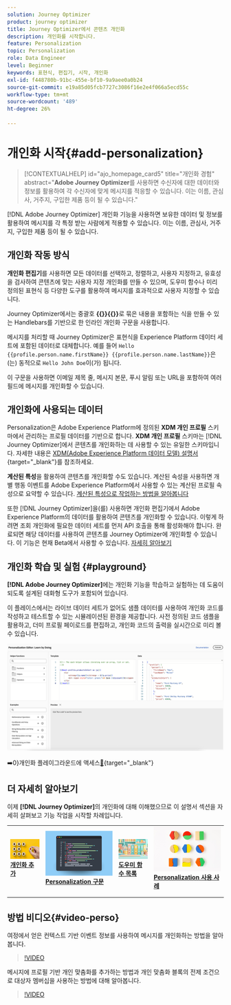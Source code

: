 ```yaml
---
solution: Journey Optimizer
product: journey optimizer
title: Journey Optimizer에서 콘텐츠 개인화
description: 개인화를 시작합니다.
feature: Personalization
topic: Personalization
role: Data Engineer
level: Beginner
keywords: 표현식, 편집기, 시작, 개인화
exl-id: f448780b-91bc-455e-bf10-9a9aee0a0b24
source-git-commit: e19a85d05fcb7727c3086f16e2e4f066a5ecd55c
workflow-type: tm+mt
source-wordcount: '489'
ht-degree: 26%

---
```


# 개인화 시작{#add-personalization}

>[!CONTEXTUALHELP]
>id="ajo_homepage_card5"
>title="개인화 경험"
>abstract="**Adobe Journey Optimizer**&#x200B;를 사용하면 수신자에 대한 데이터와 정보를 활용하여 각 수신자에 맞게 메시지를 적응할 수 있습니다. 이는 이름, 관심사, 거주지, 구입한 제품 등이 될 수 있습니다."

[!DNL Adobe Journey Optimizer] 개인화 기능을 사용하면 보유한 데이터 및 정보를 활용하여 메시지를 각 특정 받는 사람에게 적용할 수 있습니다. 이는 이름, 관심사, 거주지, 구입한 제품 등이 될 수 있습니다.

## 개인화 작동 방식

**개인화 편집기**&#x200B;를 사용하면 모든 데이터를 선택하고, 정렬하고, 사용자 지정하고, 유효성을 검사하여 콘텐츠에 맞는 사용자 지정 개인화를 만들 수 있으며, 도우미 함수나 미리 정의된 표현식 등 다양한 도구를 활용하여 메시지를 효과적으로 사용자 지정할 수 있습니다.

Journey Optimizer에서는 중괄호 **{{}}{{}}**&#x200B;로 묶은 내용을 포함하는 식을 만들 수 있는 Handlebars를 기반으로 한 인라인 개인화 구문을 사용합니다.

메시지를 처리할 때 Journey Optimizer은 표현식을 Experience Platform 데이터 세트에 포함된 데이터로 대체합니다. 예를 들어 `Hello {{profile.person.name.firstName}} {{profile.person.name.lastName}}`은(는) 동적으로 `Hello John Doe`이(가) 됩니다.

이 구문을 사용하면 이메일 제목 줄, 메시지 본문, 푸시 알림 또는 URL을 포함하여 여러 필드에 메시지를 개인화할 수 있습니다.

## 개인화에 사용되는 데이터

Personalization은 Adobe Experience Platform에 정의된 **XDM 개인 프로필** 스키마에서 관리하는 프로필 데이터를 기반으로 합니다. **XDM 개인 프로필** 스키마는 [!DNL Journey Optimizer]에서 콘텐츠를 개인화하는 데 사용할 수 있는 유일한 스키마입니다. 자세한 내용은 [XDM(Adobe Experience Platform 데이터 모델) 설명서](https://experienceleague.adobe.com/docs/experience-platform/xdm/home.html?lang=ko-KR){target="_blank"}를 참조하세요.

**계산된 특성**&#x200B;을 활용하여 콘텐츠를 개인화할 수도 있습니다. 계산된 속성을 사용하면 개별 행동 이벤트를 Adobe Experience Platform에서 사용할 수 있는 계산된 프로필 속성으로 요약할 수 있습니다. [계산된 특성으로 작업하는 방법을 알아봅니다](../audience/computed-attributes.md)

또한 [!DNL Journey Optimizer]을(를) 사용하면 개인화 편집기에서 Adobe Experience Platform의 데이터를 활용하여 콘텐츠를 개인화할 수 있습니다. 이렇게 하려면 조회 개인화에 필요한 데이터 세트를 먼저 API 호출을 통해 활성화해야 합니다. 완료되면 해당 데이터를 사용하여 콘텐츠를 Journey Optimizer에 개인화할 수 있습니다. 이 기능은 현재 Beta에서 사용할 수 있습니다. [자세히 알아보기](../personalization/lookup-aep-data.md)

## 개인화 학습 및 실험 {#playground}

**[!DNL Adobe Journey Optimizer]**&#x200B;에는 개인화 기능을 학습하고 실험하는 데 도움이 되도록 설계된 대화형 도구가 포함되어 있습니다.

이 플레이스에서는 라이브 데이터 세트가 없어도 샘플 데이터를 사용하여 개인화 코드를 작성하고 테스트할 수 있는 시뮬레이션된 환경을 제공합니다. 사전 정의된 코드 샘플을 활용하고, 더미 프로필 페이로드를 편집하고, 개인화 코드의 출력을 실시간으로 미리 볼 수 있습니다.

![개인화 플레이그라운드](assets/playground.png)

➡️0&rbrace;개인화 플레이그라운드에 액세스[&#128279;](https://experienceleague.adobe.com/en/apps/journey-optimizer/ajo-personalization){target="_blank"}

## 더 자세히 알아보기

이제 **[!DNL Journey Optimizer]**&#x200B;의 개인화에 대해 이해했으므로 이 설명서 섹션을 자세히 살펴보고 기능 작업을 시작할 차례입니다.

<table style="table-layout:fixed"><tr style="border: 0;">
<td>
<a href="personalization-build-expressions.md">
<img alt="개인화 추가" src="assets/do-not-localize/add.png">
</a>
<div>
<a href="personalization-build-expressions.md"><strong>개인화 추가</strong></a>
</div>
<p>
</td>
<td>
<a href="../personalization/personalization-syntax.md">
<img alt="리드" src="assets/do-not-localize/syntax.png">
</a>
<div><a href="../personalization/personalization-syntax.md"><strong>Personalization 구문</strong>
</div>
<p>
</td>
<td>
<a href="../personalization/functions/functions.md">
<img alt="드물게" src="assets/do-not-localize/functions.png">
</a>
<div>
<a href="../personalization/functions/functions.md"><strong>도우미 함수 목록</strong></a>
</div>
<p></td>
<td>
<a href="../personalization/personalization-use-case.md">
<img alt="드물게" src="assets/do-not-localize/uc.png">
</a>
<div>
<a href="../personalization/personalization-use-case.md"><strong>Personalization 사용 사례</strong></a>
</div>
<p></td>
</tr></table>

## 방법 비디오{#video-perso}

여정에서 얻은 컨텍스트 기반 이벤트 정보를 사용하여 메시지를 개인화하는 방법을 알아봅니다.

>[!VIDEO](https://video.tv.adobe.com/v/334165?quality=12)

메시지에 프로필 기반 개인 맞춤화를 추가하는 방법과 개인 맞춤화 블록의 전제 조건으로 대상자 멤버십을 사용하는 방법에 대해 알아봅니다.

>[!VIDEO](https://video.tv.adobe.com/v/334078?quality=12)

